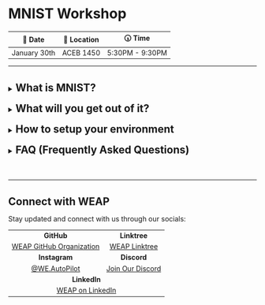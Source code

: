# MNIST Workshop

<div align="center">

| 📅 Date       | 📍 Location | 🕠 Time         |
|:------------:|:-----------:|:---------------:|
| January 30th |  ACEB 1450   | 5:30PM - 9:30PM |

</div>

---

</br>

<details>
<summary><h2 style="display: inline; border-bottom: none;">What is MNIST?</h2></summary>
</br>

The MNIST dataset (Modified National Institute of Standards and Technology database) is a widely used benchmark dataset in machine learning, particularly for image processing and computer vision tasks. Think of it like computer vision's "Hello world!". 

The dataset consists of 70,000 grayscale images of handwritten digits (0-9), each of size 28x28 pixels.

- **Training and Testing:** It is divided into 60,000 training images and 10,000 testing images.

- **Purpose:** The dataset is commonly used to train and evaluate classification algorithms, serving as a foundational task in deep learning and neural network research.

- **Simplicity:** Its small size and pre-processed, normalized format make it ideal for testing models and concepts with low computational overhead.

<div align="center">
    <img src="README_assets/MNIST_Visualization.gif" alt="Neural Network of MNIST">
    <p><em>Convolutional Neural Network of MNIST - Visualization</em></p>
</div>

</br>
</details>

</br>

<details>
<summary>
<h2 style="display: inline; border-bottom: none;">What will you get out of it?</h2>
</summary>
</br>

**1. Understanding Neural Networks**

- Learning about neural networks at our workshop provides a hands-on introduction to the foundations of machine learning. You will explore the theory behind how neural networks function, including the role of layers, the concept of a CNN, and the challenges of overfitting. By the end, you will gain a theoretical understanding of AI software engineering and its practical applications in developing intelligent systems.

**2. Hands-On with Machine Learning Frameworks**

- You will gain experience using popular ML frameworks like TensorFlow or PyTorch while working on MNIST. This practical exposure is directly transferable to projects requiring real-world datasets, such as vehicle navigation or obstacle detection.

**3. Confidence Building:**

- Solving MNIST problems helps you grasp the logic behind AI and ML systems in a simple, manageable way. This builds you confidence to dive into more challenging tasks like training models on real-world traffic or environmental data.

**4. A Machine Learning Project YOU made!**

- Who doesn’t want a project showcasing machine learning skills on their resume? A completed MNIST project not only demonstrates technical ability but also signals a willingness to learn and tackle foundational AI problems, making you more attractive to employers in tech and AI industries.

</br>

</details>

</br>

<details>
<summary>
<h2 style="display: inline; border-bottom: none;">
How to setup your environment
</h2>
</summary>

</br>

<div align="center">

Before coming in to the workshop please complete the following steps.

</div>

***Note: Windows and MacOS are very similar, thus only key differences are highlighted. If you need help with any part of this setup, be sure to join the Discord here:***

<div align="center">
    <a href="https://discord.gg/HuJCHCSVB2">Discord Link</a>
</div>

</br>

### 1. Download and Install Visual Studio Code (VS Code)

- Open your web browser and go to the [VS Code Download Page](https://code.visualstudio.com/).

- Click the **Download for your OS** button (Windows, Mac, or Linux).

- Once the download is complete, run the installer:
   - **Windows:** Double-click the `.exe` file and follow the prompts.
   - **Mac:** Open the `.dmg` file and drag the VS Code icon to your Applications folder.
   - **Linux:** Follow the instructions provided for your distribution.

- During installation (Windows only):
   - Check the box for **"Add to PATH"** when prompted.
   - Check any other options you find useful, like creating a desktop icon.

<div align="center">
    <img src="README_assets/image-1.png" alt="Download Page">
    <p><em>Once you load up the page, click "Download" in top right, and choose your OS</em></p>
</div>
</br>

### 2. Download and Install Python 3.12.x

- Go to the [Python Downloads Page](https://www.python.org/downloads/).

- Scroll down to "Looking for a specific release?"

- Click **Download** on your choice of 3.12.x Python ***(We will be downloading 3.12.8 for this tutorial)***.
   - We are using an older version of Python because you may encounter issues with some library's support for the latest version.

- Scroll to the bottom and choose the installer appropriate for your operating system:
   - **Windows (64-bit):** Select "Windows installer (64-bit)".
   - **Mac:** Select "macOS 64-bit universal2 installer".
   - **Linux:** Follow the instructions provided for your distribution or use the source tarball.

- Run the installer:
   - **Windows:** Check the box for **"Add Python to PATH"** and click **Install Now**.
   - **Mac:** Follow the installation steps.
   - **Linux:** Use your package manager or download the appropriate package.
   
- Verify the installation:
   - Open a terminal or command prompt and type:
     ```ps
     python --version
     ```
     or
     ```ps
     python3 --version
     ```
   - You should see something like `Python 3.12.x`.

</br>

### 3. Install the Python Extension in VS Code

- Open VS Code.

- Go to the Extensions Marketplace:
   - Click the **Extensions** icon on the left sidebar (it looks like four squares).

- Search for **"Python"** in the search bar.

- Select the extension developed by Microsoft and click **Install**.

- Once installed, restart VS Code to ensure the extension loads properly.

<div align="center">
    <img src="README_assets/image.png" alt="Python Extension Page">
    <p><em>Python Extension Page in VS Code.</em></p>
</div>

</br>

### 4. Set Up Python in VS Code

- Open VS Code and press **Ctrl + Shift + P** (Windows/Linux) or **Cmd + Shift + P** (Mac) to open the Command Palette.

- Type **"Python: Select Interpreter"** and click on it.

- From the list of Python interpreters, select the one corresponding to Python 3.12.x.
   - If you don’t see it, make sure Python is installed and added to your PATH.

<div align="center">
    <img src="README_assets/image-2.png" alt="Python Extension Page">
    <p><em>Python Extension Page in VS Code.</em></p>
</div>

</br>

### 5. Create and Run a Python File in VS Code

- Create a new folder for your project on your computer (e.g., `HelloWorldProject`).

- Open the folder in VS Code:
   - Go to **File > Open Folder...** and select the folder you created.

- Create a new Python file:
   - Click the **New File** button in the Explorer sidebar (or press **Ctrl + N** / **Cmd + N**).
   - Save the file as `hello_world.py` (ensure it has a `.py` extension).

- Write the following code in the file:

   ```python
   print("Hello, World!")
   ```

- Run the Python file:
   - Right-click anywhere in the code editor and select **"Run Python File in Terminal"**.
   - Alternatively, press **Ctrl + F5** (Windows/Linux) or **Cmd + F5** (Mac).

- Check the terminal at the bottom of VS Code for the output. You should see:
   ```
   Hello, World!
   ```
</br>

### 6. Verify Your Setup

- Confirm that:
   - VS Code is installed and working.
   - Python 3.12.x is installed and added to PATH.
   - The Python extension is installed and configured in VS Code.
   - You can successfully run a Python script and see the output.

- Celebrate! 🎉 You’ve set up your environment and run your first Python program in VS Code!
- You may feels as though this was simple, but we are just getting to the good part!
   - Attend the workshop session to write your first Convolutional Neural Network!

</br>

### 7. Set Up a Python Virtual Environment (Highly Recommended)

A virtual environment helps isolate your Python projects, ensuring that dependencies for one project don’t conflict with others. This is especially useful when working with machine learning libraries that may have version-specific requirements.

#### Windows

1. **Install `virtualenv`**:
   ```ps
   pip install virtualenv
   ```

2. **Create a virtual environment**:
   Navigate to your project folder, then in the terminal or command prompt and run:
   ```ps
   virtualenv venv
   ```

3. **Activate the virtual environment**:
   ```ps
   .\venv\Scripts\activate
   ```

4. **Verify activation**:
   You should see `(venv)` at the beginning of your terminal prompt, indicating the environment is active.

#### MacOS/Linux

1. **Install `virtualenv`**:
   ```bash
   pip3 install virtualenv
   ```

2. **Create a virtual environment**:
   Navigate to your project folder in the terminal and run:
   ```bash
   virtualenv venv
   ```

3. **Activate the virtual environment**:
   ```bash
   source venv/bin/activate
   ```

4. **Verify activation**:
   You should see `(venv)` at the beginning of your terminal prompt, indicating the environment is active.

#### Why Virtual Environments?

- **Dependency Management**: Keeps project dependencies isolated, avoiding version conflicts.
- **Portability**: Makes it easier to share projects without worrying about global Python package versions.
- **Clean Development Environment**: Prevents clutter in your global Python installation.

> **Tip**: To deactivate the environment, type:
> ```bash
> deactivate
> ```

### 8. Install Git and Set Up a Repository (Recommended)

Version control is a key skill for any developer. Git allows you to track changes, collaborate effectively, and revert to previous versions of your code when needed.

#### Windows

1. **Download and install Git**:
   - Visit the [Git website](https://git-scm.com/) and download the installer.
   - Run the installer and follow the default setup instructions.
   - Ensure the option **"Add Git to PATH"** is selected during installation.

2. **Verify the installation**:
   Open a command prompt and type:
   ```ps
   git --version
   ```

#### MacOS/Linux

1. **Install Git**:
   - On MacOS:
     ```bash
     brew install git
     ```
   - On Linux:
     ```bash
     sudo apt-get install git
     ```

2. **Verify the installation**:
   ```bash
   git --version
   ```

#### Set Up a Repository

1. **Initialize a Git repository**:
   In your project folder, run:
   ```bash
   git init
   ```

2. **Add files to the repository**:
   ```bash
   git add .
   ```

3. **Commit your changes**:
   ```bash
   git commit -m "Initial commit"
   ```

4. **Link to a remote repository (e.g., GitHub)**:
   - Create a new repository on GitHub.
   - Copy the repository URL and run:
     ```bash
     git remote add origin <repository-url>
     git branch -M main
     git push -u origin main
     ```

> **Tip**: Git is essential for collaborating on projects and keeping a reliable history of your work. Your best bet to become skillful at Git is practice and some tutorial videos on YouTube.

</details>

</br>

<details>
<summary>
<h2 style="display: inline; border-bottom: none;">
FAQ (Frequently Asked Questions)
</h2>
</summary>

</br>

**Q: Where is the solution to creating the MNIST CNN (Convolutional Neural Network)?**

    We will update this repository with the full solution and some explanations for certain parts after the completion of the workshop at the previously specified date.

**Q: Do I need prior machine learning experience to attend this workshop?**

    No prior experience is necessary! We will start with the basics of MNIST and Python setup, so beginners are welcome. However, familiarity with Python will be helpful.

**Q: What if I encounter issues setting up Python or VS Code?**

    Please refer to the step-by-step instructions provided in the setup guide. If issues persist, feel free to join our Discord server for assistance.

**Q: Will we use datasets other than MNIST in this workshop?**

    This workshop is focused on MNIST as it is a beginner-friendly dataset. Future, more advanced workshops may include other datasets, such as CIFAR-10 or custom datasets.

**Q: Can I use a Mac or Linux system for the workshop?**

    Yes! The setup instructions are similar for Mac and Linux. We have provided steps for all platforms in the setup guide.

**Q: Is there any cost associated with the workshop?**

    No, this workshop is completely free and open to all students that RSVP'd through the google form shared on all of our socials.

**Q: What tools or frameworks will be used for building the CNN?**

    We will use Python with a popular machine learning library called PyTorch to create and train the CNN.

**Q: Who can I contact if I have questions after the workshop?**

    Join our Discord server or reach out to any of the WEAP organizers. Details will be provided during the workshop.
</details>

</br>
</br>

---
</br>

<h2 style="display: inline; border-bottom: none;">
Connect with WEAP
</h2>

</br>

Stay updated and connect with us through our socials:

<div align="center">
  <table>
    <tr>
      <td align="center"><strong>GitHub</strong></td>
      <td align="center"><strong>Linktree</strong></td>
    </tr>
    <tr>
      <td align="center"><a href="https://github.com/WE-Autopilot">WEAP GitHub Organization</a></td>
      <td align="center"><a href="https://linktr.ee/we.autopilot">WEAP Linktree</a></td>
    </tr>
    <tr>
      <td align="center"><strong>Instagram</strong></td>
      <td align="center"><strong>Discord</strong></td>
    </tr>
    <tr>
      <td align="center"><a href="https://instagram.com/we.autopilot">@WE.AutoPilot</a></td>
      <td align="center"><a href="https://discord.gg/HuJCHCSVB2">Join Our Discord</a></td>
    </tr>
    <tr>
      <td colspan="2" align="center"><strong>LinkedIn</strong></td>
    </tr>
    <tr>
      <td colspan="2" align="center"><a href="https://linkedin.com/company/we-autopilot-club">WEAP on LinkedIn</a></td>
    </tr>
  </table>
</div>
